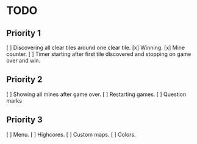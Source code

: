# TODO

## Priority 1

[ ] Discovering all clear tiles around one clear tile.
[x] Winning.
[x] Mine counter.
[ ] Timer starting after first tile discovered and stopping on game over and win.

## Priority 2

[ ] Showing all mines after game over.
[ ] Restarting games.
[ ] Question marks

## Priority 3

[ ] Menu.
[ ] Highcores.
[ ] Custom maps.
[ ] Colors.
